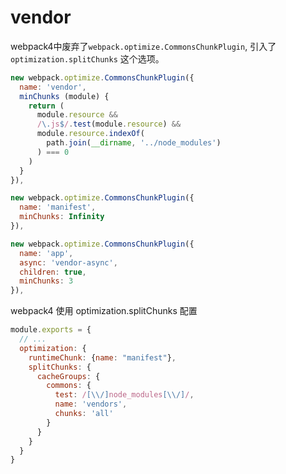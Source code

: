 # vendor

webpack4中废弃了`webpack.optimize.CommonsChunkPlugin`, 引入了 `optimization.splitChunks` 这个选项。

```javascript
new webpack.optimize.CommonsChunkPlugin({
  name: 'vendor',
  minChunks (module) {
    return (
      module.resource &&
      /\.js$/.test(module.resource) &&
      module.resource.indexOf(
        path.join(__dirname, '../node_modules')
      ) === 0
    )
  }
}),

new webpack.optimize.CommonsChunkPlugin({
  name: 'manifest',
  minChunks: Infinity
}),

new webpack.optimize.CommonsChunkPlugin({
  name: 'app',
  async: 'vendor-async',
  children: true,
  minChunks: 3
}),
```

webpack4 使用 optimization.splitChunks 配置

```javascript
module.exports = {
  // ...
  optimization: {
    runtimeChunk: {name: "manifest"},
    splitChunks: {
      cacheGroups: {
        commons: {
          test: /[\\/]node_modules[\\/]/,
          name: 'vendors',
          chunks: 'all'
        }
      }
    }
  }
}
```
